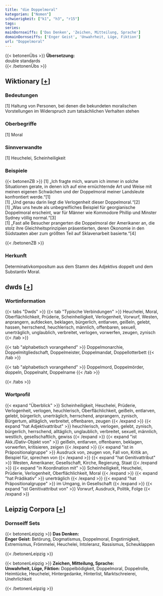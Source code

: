 ```yaml
---
title: "die Doppelmoral"
kategorien: ["Nomen"]
schwierigkeit: ["k1", "h3", "r15"]
tags:
series:
mainDornseiffs: ['Das Denken', 'Zeichen, Mitteilung, Sprache']
domainDornseiffs: ['Enger Geist', 'Unwahrheit, Lüge, Fiktion']
url: "Doppelmoral"
---
```


{{< betonenÜbs >}}
**Übersetzung:**  
double standards  
{{< /betonenÜbs >}}

## Wiktionary [[+](https://de.wiktionary.org/wiki/Doppelmoral)]

### Bedeutungen
[1] Haltung von Personen, bei denen die bekundeten moralischen Vorstellungen im Widerspruch zum tatsächlichen Verhalten stehen  

### Oberbegriffe
[1] Moral  

### Sinnverwandte
[1] Heuchelei, Scheinheiligkeit  

### Beispiele
{{< betonenZB >}}
[1] „Ich fragte mich, warum ich immer in solche Situationen gerate, in denen ich auf eine ernüchternde Art und Weise mit meinen eigenen Schwächen und der Doppelmoral meiner Landsleute konfrontiert werde.“[1]  
[1] „Und genau darin liegt die Verlogenheit dieser Doppelmoral.“[2]  
[1] „Was uns heute als unbegreifliches Beispiel für georgianische Doppelmoral erscheint, war für Männer wie Kommodore Phillip und Minster Sydney völlig normal.“[3]  
[1] „Fast alle Besucher prangerten die Doppelmoral der Amerikaner an, die stolz ihre Gleichheitsprinzipien präsentierten, deren Ökonomie in den Südstaaten aber zum größten Teil auf Sklavenarbeit basierte.“[4]  

{{< /betonenZB >}}
### Herkunft
Determinativkompositum aus dem Stamm des Adjektivs doppelt und dem Substantiv Moral.  



## dwds [[+](https://www.dwds.de/wb/Doppelmoral)]

### Wortinformation
{{< tabs "Dwds" >}}
{{< tab "Typische Verbindungen" >}}
Heuchelei, Moral, Oberflächlichkeit, Prüderie, Scheinheiligkeit, Verlogenheit, Vorwurf, Westen, anprangern, aufdecken, beklagen, bürgerlich, entlarven, geißeln, gelebt, hassen, herrschend, heuchlerisch, männlich, offenbaren, sexuell, unerträglich, unglaublich, verbreitet, verlogen, vorwerfen, zeugen, zynisch
{{< /tab >}}

{{< tab "alphabetisch vorangehend" >}}
Doppelmonarchie, Doppelmitgliedschaft, Doppelmeister, Doppelmandat, Doppellotterbett
{{< /tab >}}

{{< tab "alphabetisch vorangehend" >}}
Doppelmord, Doppelmörder, doppeln, Doppelnaht, Doppelname
{{< /tab >}}

{{< /tabs >}}

### Wortprofil
{{< expand "Überblick" >}} Scheinheiligkeit, Heuchelei, Prüderie, Verlogenheit, verlogen, heuchlerisch, Oberflächlichkeit, geißeln, entlarven, gelebt, bürgerlich, unerträglich, herrschend, anprangern, zynisch, Bürgertum, alltäglich, verbreitet, offenbaren, zeugen {{< /expand >}}
{{< expand "hat Adjektivattribut" >}} heuchlerisch, verlogen, gelebt, zynisch, bürgerlich, herrschend, alltäglich, unglaublich, verbreitet, sexuell, männlich, westlich, gesellschaftlich, gewiss {{< /expand >}}
{{< expand "ist Akk./Dativ-Objekt von" >}} geißeln, entlarven, offenbaren, beklagen, vorwerfen, kritisieren, zeigen {{< /expand >}}
{{< expand "ist in Präpositionalgruppe" >}} Ausdruck von, zeugen von, Fall von, Kritik an, Beispiel für, sprechen von {{< /expand >}}
{{< expand "hat Genitivattribut" >}} Westen, Amerikaner, Gesellschaft, Kirche, Regierung, Staat {{< /expand >}}
{{< expand "in Koordination mit" >}} Scheinheiligkeit, Heuchelei, Prüderie, Verlogenheit, Oberflächlichkeit, Moral {{< /expand >}}
{{< expand "hat Prädikativ" >}} unerträglich {{< /expand >}}
{{< expand "hat Präpositionalgruppe" >}} im Umgang, in Gesellschaft {{< /expand >}}
{{< expand "ist Genitivattribut von" >}} Vorwurf, Ausdruck, Politik, Folge {{< /expand >}}

## Leipzig Corpora [[+](https://corpora.uni-leipzig.de/en/res?word=Doppelmoral&corpusId=deu_newscrawl-public_2018)]

### Dornseiff Sets
{{< betonenLeipzig >}}
**Das Denken:**  
**Enger Geist:** Betörung, Dogmatismus, Doppelmoral, Engstirnigkeit, Extremismus, Frömmelei, Heuchelei, Intoleranz, Rassismus, Scheuklappen  

{{< /betonenLeipzig >}}


{{< betonenLeipzig >}}
**Zeichen, Mitteilung, Sprache:**  
**Unwahrheit, Lüge, Fiktion:** Doppelbödigkeit, Doppelmoral, Doppelrolle, Heimtücke, Heuchelei, Hintergedanke, Hinterlist, Marktschreierei, Unehrlichkeit  

{{< /betonenLeipzig >}}
